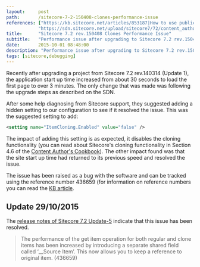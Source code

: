 ```yaml
---
layout:     post
path:		/sitecore-7-2-150408-clones-performance-issue
references: ["https://kb.sitecore.net/articles/853187|How to use public reference numbers",
			"https://sdn.sitecore.net/upload/sitecore7/72/content_author's_cookbook_sc72-a4.pdf|Sitecore Content Author's Cookbook"]
title:      "Sitecore 7.2 rev.150408 Clones Performance Issue"
subtitle:   "Performance issue after upgrading to Sitecore 7.2 rev.150408"
date:       2015-10-01 08:48:00
description: "Performance issue after upgrading to Sitecore 7.2 rev.150408"
tags: [sitecore,debugging]
---
```


Recently after upgrading a project from Sitecore 7.2 rev.140314 (Update 1), the application
start up time increased from about 30 seconds to load the first page to over 3 minutes. The only
change that was made was following the upgrade steps as described on the SDN.

After some help diagnosing from Sitecore support, they suggested adding a hidden setting
to our configuration to see if it resolved the issue. This was the suggested setting to add:

```xml
<setting name="ItemCloning.Enabled" value="false" />
```

The impact of adding this setting is as expected, it disables the cloning functionality
(you can read about Sitecore's cloning functionality in Section 4.6 of the
[Content Author's Cookbook](https://sdn.sitecore.net/upload/sitecore7/72/content_author's_cookbook_sc72-a4.pdf)). The other impact found was that the site start up time had returned to its previous speed and resolved the issue.

The issue has been raised as a bug with the software and can be tracked using the reference
number 436659 (for information on reference numbers you can read the [KB article](https://kb.sitecore.net/articles/853187).

## Update 29/10/2015
The [release notes of Sitecore 7.2 Update-5](https://sdn.sitecore.net/products/sitecore%20v5/sitecore%20cms%207/releasenotes/changelog/release%20history%20sc72.aspx) indicate that this issue has been resolved.


> The performance of the get item operation for both regular and clone items has been increased by introducing a separate shared field called ‘__Source Item’. This now allows you to keep a reference to original item. (436659)
